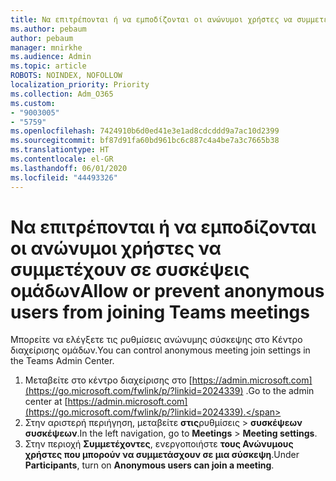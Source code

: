 ```yaml
---
title: Να επιτρέπονται ή να εμποδίζονται οι ανώνυμοι χρήστες να συμμετέχουν σε συσκέψεις ομάδων
ms.author: pebaum
author: pebaum
manager: mnirkhe
ms.audience: Admin
ms.topic: article
ROBOTS: NOINDEX, NOFOLLOW
localization_priority: Priority
ms.collection: Adm_O365
ms.custom:
- "9003005"
- "5759"
ms.openlocfilehash: 7424910b6d0ed41e3e1ad8cdcddd9a7ac10d2399
ms.sourcegitcommit: bf87d91fa60bd961bc6c887c4a4be7a3c7665b38
ms.translationtype: HT
ms.contentlocale: el-GR
ms.lasthandoff: 06/01/2020
ms.locfileid: "44493326"
---
```

# <a name="allow-or-prevent-anonymous-users-from-joining-teams-meetings"></a><span data-ttu-id="b56bc-102">Να επιτρέπονται ή να εμποδίζονται οι ανώνυμοι χρήστες να συμμετέχουν σε συσκέψεις ομάδων</span><span class="sxs-lookup"><span data-stu-id="b56bc-102">Allow or prevent anonymous users from joining Teams meetings</span></span>

<span data-ttu-id="b56bc-103">Μπορείτε να ελέγξετε τις ρυθμίσεις ανώνυμης σύσκεψης στο Κέντρο διαχείρισης ομάδων.</span><span class="sxs-lookup"><span data-stu-id="b56bc-103">You can control anonymous meeting join settings in the Teams Admin Center.</span></span>

1.  <span data-ttu-id="b56bc-104">Μεταβείτε στο κέντρο διαχείρισης στο [https://admin.microsoft.com](https://go.microsoft.com/fwlink/p/?linkid=2024339) .</span><span class="sxs-lookup"><span data-stu-id="b56bc-104">Go to the admin center at  [https://admin.microsoft.com](https://go.microsoft.com/fwlink/p/?linkid=2024339).</span></span>
2.  <span data-ttu-id="b56bc-105">Στην αριστερή περιήγηση, μεταβείτε **στις**ρυθμίσεις   >   **συσκέψεων συσκέψεων**.</span><span class="sxs-lookup"><span data-stu-id="b56bc-105">In the left navigation, go to  **Meetings**  >  **Meeting settings**.</span></span>
3.  <span data-ttu-id="b56bc-106">Στην περιοχή **Συμμετέχοντες**, ενεργοποιήστε **τους Ανώνυμους χρήστες που μπορούν να συμμετάσχουν σε μια σύσκεψη**.</span><span class="sxs-lookup"><span data-stu-id="b56bc-106">Under  **Participants**, turn on  **Anonymous users can join a meeting**.</span></span>
